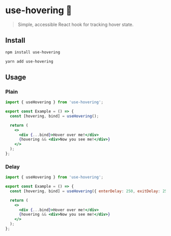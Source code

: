 # use-hovering 🧞

> Simple, accessible React hook for tracking hover state.

## Install

```sh
npm install use-hovering
```

```sh
yarn add use-hovering
```

## Usage

### Plain

```jsx
import { useHovering } from 'use-hovering';

export const Example = () => {
  const [hovering, bind] = useHovering();

  return (
    <>
      <div {...bind}>Hover over me!</div>
      {hovering && <div>Now you see me!</div>}
    </>
  );
};
```

### Delay

```jsx
import { useHovering } from 'use-hovering';

export const Example = () => {
  const [hovering, bind] = useHovering({ enterDelay: 250, exitDelay: 250 });

  return (
    <>
      <div {...bind}>Hover over me!</div>
      {hovering && <div>Now you see me!</div>}
    </>
  );
};
```
